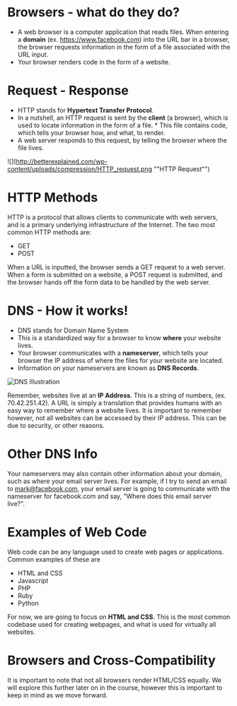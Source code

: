 
# Browsers - what do they do?
* A web browser is a computer application that reads files. When entering a **domain** (ex. https://www.facebook.com) into the URL bar in a browser, the browser requests information in the form of a file associated with the URL input. 
* Your browser renders code in the form of a website. 

# Request - Response
* HTTP stands for **Hypertext Transfer Protocol**. 
* In a nutshell, an HTTP request is sent by the **client** (a browser), which is used to locate information in the form of a file. * This file contains code, which tells your browser how, and what, to render. 
* A web server responds to this request, by telling the browser where the file lives. 

![](http://betterexplained.com/wp-content/uploads/compression/HTTP_request.png ""HTTP Request"")

# HTTP Methods
HTTP is a protocol that allows clients to communicate with web servers, and is a primary underlying infrastructure of the Internet. The two most common HTTP methods are:

* GET
* POST

When a URL is inputted, the browser sends a GET request to a web server. When a form is submitted on a website, a POST request is submitted, and the browser hands off the form data to be handled by the web server. 

# DNS - How it works!

* DNS stands for Domain Name System
* This is a standardized way for a browser to know **where** your website lives. 
* Your browser communicates with a **nameserver**, which tells your browser the IP address of where the files for your website are located. 
* Information on your nameservers are known as **DNS Records**. 

![](https://s.hswstatic.com/gif/dns-rev-1.gif "DNS Illustration")

Remember, websites live at an **IP Address**. This is a string of numbers, (ex. 70.42.251.42). A URL is simply a translation that provides humans with an easy way to remember where a website lives. It is important to remember however, not all websites can be accessed by their IP address. This can be due to security, or other reasons. 

# Other DNS Info
Your nameservers may also contain other information about your domain, such as where your email server lives. For example, if I try to send an email to mark@facebook.com, your email server is going to communicate with the nameserver for facebook.com and say, "Where does this email server live?". 

# Examples of Web Code
Web code can be any language used to create web pages or applications. Common examples of these are

* HTML and CSS
* Javascript
* PHP
* Ruby
* Python

For now, we are going to focus on **HTML and CSS**. This is the most common codebase used for creating webpages, and what is used for virtually all websites. 

# Browsers and Cross-Compatibility
It is important to note that not all browsers render HTML/CSS equally. We will explore this further later on in the course, however this is important to keep in mind as we move forward.


